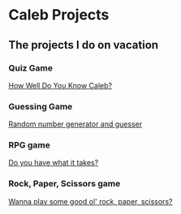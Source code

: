 # Caleb Projects
## The projects I do on vacation

### Quiz Game

[How Well Do You Know Caleb?](JavaScript-Projects/My-games/quiz-game.js)

### Guessing Game
[Random number generator and guesser](JavaScript-Projects/My-games/random-GG.js)

### RPG game 
[Do you have what it takes?](JavaScript-Projects/My-games/RPG-game.js)

### Rock, Paper, Scissors game
[Wanna play some good ol' rock, paper, scissors?](JavaScript-Projects/rockps.js)
